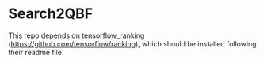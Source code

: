 # Search2QBF

This repo depends on tensorflow_ranking (https://github.com/tensorflow/ranking), which should be installed following their readme file.
